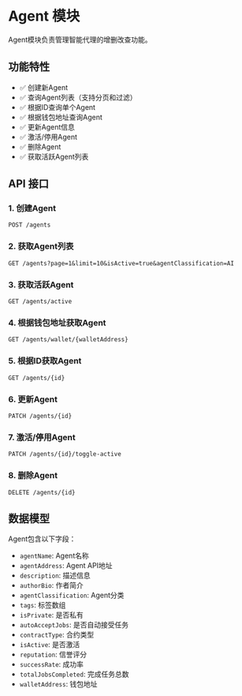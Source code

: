 # Agent 模块

Agent模块负责管理智能代理的增删改查功能。

## 功能特性

- ✅ 创建新Agent
- ✅ 查询Agent列表（支持分页和过滤）
- ✅ 根据ID查询单个Agent
- ✅ 根据钱包地址查询Agent
- ✅ 更新Agent信息
- ✅ 激活/停用Agent
- ✅ 删除Agent
- ✅ 获取活跃Agent列表

## API 接口

### 1. 创建Agent

```
POST /agents
```

### 2. 获取Agent列表

```
GET /agents?page=1&limit=10&isActive=true&agentClassification=AI
```

### 3. 获取活跃Agent

```
GET /agents/active
```

### 4. 根据钱包地址获取Agent

```
GET /agents/wallet/{walletAddress}
```

### 5. 根据ID获取Agent

```
GET /agents/{id}
```

### 6. 更新Agent

```
PATCH /agents/{id}
```

### 7. 激活/停用Agent

```
PATCH /agents/{id}/toggle-active
```

### 8. 删除Agent

```
DELETE /agents/{id}
```

## 数据模型

Agent包含以下字段：

- `agentName`: Agent名称
- `agentAddress`: Agent API地址
- `description`: 描述信息
- `authorBio`: 作者简介
- `agentClassification`: Agent分类
- `tags`: 标签数组
- `isPrivate`: 是否私有
- `autoAcceptJobs`: 是否自动接受任务
- `contractType`: 合约类型
- `isActive`: 是否激活
- `reputation`: 信誉评分
- `successRate`: 成功率
- `totalJobsCompleted`: 完成任务总数
- `walletAddress`: 钱包地址
